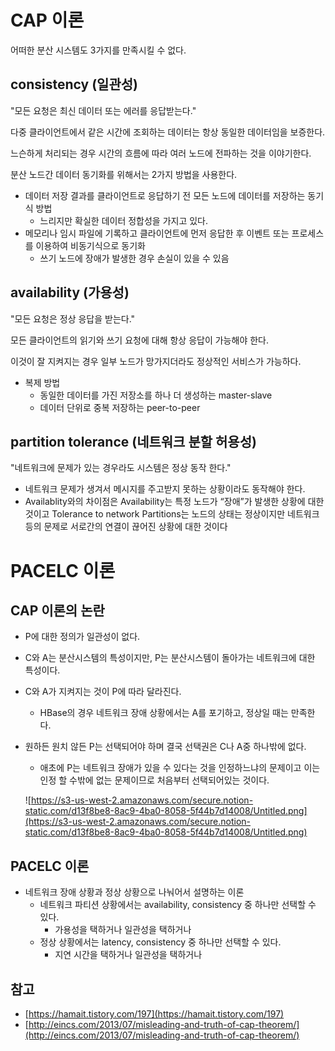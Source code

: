 # CAP 이론

어떠한 분산 시스템도 3가지를 만족시킬 수 없다.

## consistency (일관성)

"모든 요청은 최신 데이터 또는 에러를 응답받는다."

다중 클라이언트에서 같은 시간에 조회하는 데이터는 항상 동일한 데이터임을 보증한다.

느슨하게 처리되는 경우 시간의 흐름에 따라 여러 노드에 전파하는 것을 이야기한다.

분산 노드간 데이터 동기화를 위해서는 2가지 방법을 사용한다.

- 데이터 저장 결과를 클라이언트로 응답하기 전 모든 노드에 데이터를 저장하는 동기식 방법
    - 느리지만 확실한 데이터 정합성을 가지고 있다.
- 메모리나 임시 파일에 기록하고 클라이언트에 먼저 응답한 후 이벤트 또는 프로세스를 이용하여 비동기식으로 동기화
    - 쓰기 노드에 장애가 발생한 경우 손실이 있을 수 있음

## availability (가용성)

"모든 요청은 정상 응답을 받는다."

모든 클라이언트의 읽기와 쓰기 요청에 대해 항상 응답이 가능해야 한다.

이것이 잘 지켜지는 경우 일부 노드가 망가지더라도 정상적인 서비스가 가능하다.

- 복제 방법
    - 동일한 데이터를 가진 저장소를 하나 더 생성하는 master-slave
    - 데이터 단위로 중복 저장하는 peer-to-peer

## partition tolerance (네트워크 분할 허용성)

"네트워크에 문제가 있는 경우라도 시스템은 정상 동작 한다."

- 네트워크 문제가 생겨서 메시지를 주고받지 못하는 상황이라도 동작해야 한다.
- Availablity와의 차이점은 Availability는 특정 노드가 “장애”가 발생한 상황에 대한 것이고 Tolerance to network Partitions는 노드의 상태는 정상이지만 네트워크 등의 문제로 서로간의 연결이 끊어진 상황에 대한 것이다

# PACELC 이론

## CAP 이론의 논란

- P에 대한 정의가 일관성이 없다.
- C와 A는 분산시스템의 특성이지만, P는 분산시스템이 돌아가는 네트워크에 대한 특성이다.
- C와 A가 지켜지는 것이 P에 따라 달라진다.
    - HBase의 경우 네트워크 장애 상황에서는 A를 포기하고, 정상일 때는 만족한다.
- 원하든 원치 않든 P는 선택되어야 하며 결국 선택권은 C나 A중 하나밖에 없다.
    - 애초에 P는 네트워크 장애가 있을 수 있다는 것을 인정하느냐의 문제이고 이는 인정 할 수밖에 없는 문제이므로 처음부터 선택되어있는 것이다.

    ![https://s3-us-west-2.amazonaws.com/secure.notion-static.com/d13f8be8-8ac9-4ba0-8058-5f44b7d14008/Untitled.png](https://s3-us-west-2.amazonaws.com/secure.notion-static.com/d13f8be8-8ac9-4ba0-8058-5f44b7d14008/Untitled.png)

## PACELC 이론

- 네트워크 장애 상황과 정상 상황으로 나눠어서 설명하는 이론
    - 네트워크 파티션 상황에서는 availability, consistency 중 하나만 선택할 수 있다.
        - 가용성을 택하거나 일관성을 택하거나
    - 정상 상황에서는 latency, consistency 중 하나만 선택할 수 있다.
        - 지연 시간을 택하거나 일관성을 택하거나

## 참고

- [https://hamait.tistory.com/197](https://hamait.tistory.com/197)
- [http://eincs.com/2013/07/misleading-and-truth-of-cap-theorem/](http://eincs.com/2013/07/misleading-and-truth-of-cap-theorem/)
